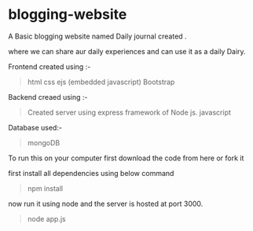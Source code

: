 # blogging-website

A Basic blogging website named Daily journal created .

where we can share aur daily experiences and can use it as a daily Dairy.

Frontend created using :-
 > html 
 > css
 > ejs (embedded javascript)
 > Bootstrap
 
 Backend creaed using :-
 > Created server using express framework of Node js.
 > javascript
 
 Database used:-
 > mongoDB
 
 To run this on your computer first download the code from here or fork it
 
 first install all dependencies using below command 
 
 > npm install 
 
 now run it using node and the server is hosted at port 3000. 
 
 > node app.js
 
 

